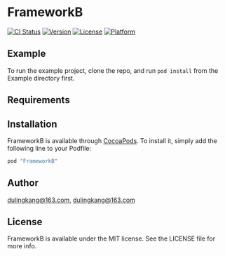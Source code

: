 # FrameworkB

[![CI Status](http://img.shields.io/travis/dulingkang@163.com/FrameworkB.svg?style=flat)](https://travis-ci.org/dulingkang@163.com/FrameworkB)
[![Version](https://img.shields.io/cocoapods/v/FrameworkB.svg?style=flat)](http://cocoapods.org/pods/FrameworkB)
[![License](https://img.shields.io/cocoapods/l/FrameworkB.svg?style=flat)](http://cocoapods.org/pods/FrameworkB)
[![Platform](https://img.shields.io/cocoapods/p/FrameworkB.svg?style=flat)](http://cocoapods.org/pods/FrameworkB)

## Example

To run the example project, clone the repo, and run `pod install` from the Example directory first.

## Requirements

## Installation

FrameworkB is available through [CocoaPods](http://cocoapods.org). To install
it, simply add the following line to your Podfile:

```ruby
pod "FrameworkB"
```

## Author

dulingkang@163.com, dulingkang@163.com

## License

FrameworkB is available under the MIT license. See the LICENSE file for more info.
